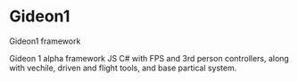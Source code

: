 # Gideon1
Gideon1 framework

Gideon 1 alpha framework JS C# with FPS and 3rd person controllers, along with vechile, driven and flight tools, and base partical system.
